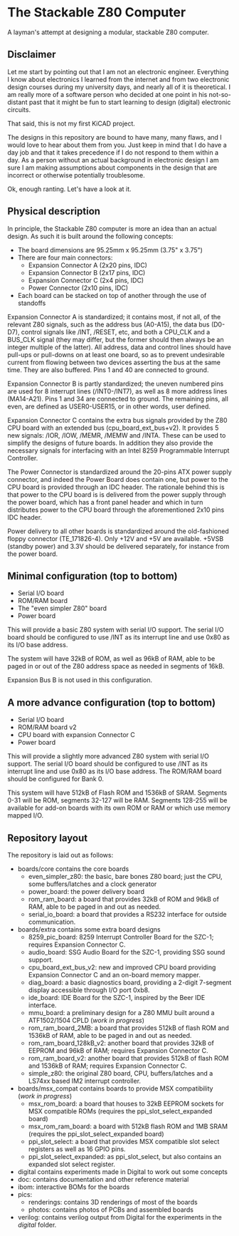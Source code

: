 # The Stackable Z80 Computer


A layman's attempt at designing a modular, stackable Z80 computer.


## Disclaimer

Let me start by pointing out that I am not an electronic engineer. Everything I know
about electronics I learned from the internet and from two electronic design courses
during my university days, and nearly all of it is theoretical. I am really more of a
software person who decided at one point in his not-so-distant past that it might be
fun to start learning to design (digital) electronic circuits. 

That said, this is not my first KiCAD project. 

The designs in this repository are bound to have many, many flaws, and I would love to
hear about them from you. Just keep in mind that I do have a day job and that it takes
precedence if I do not respond to them within a day. As a person without an actual
background in electronic design I am sure I am making assumptions about components in
the design that are incorrect or otherwise potentially troublesome. 

Ok, enough ranting. Let's have a look at it.

## Physical description

In principle, the Stackable Z80 computer is more an idea than an actual design. As such
it is built around the following concepts:

- The board dimensions are 95.25mm x 95.25mm (3.75" x 3.75")
- There are four main connectors:
    - Expansion Connector A (2x20 pins, IDC)
	- Expansion Connector B (2x17 pins, IDC)
	- Expansion Connector C (2x4 pins, IDC)
	- Power Connector (2x10 pins, IDC)
- Each board can be stacked on top of another through the use of standoffs

Expansion Connector A is standardized; it contains most, if not all, of the relevant
Z80 signals, such as the address bus (A0-A15), the data bus (D0-D7), control signals
like /INT, /RESET, etc, and both a CPU_CLK and a BUS_CLK signal (they may differ, but
the former should then always be an integer multiple of the latter). All address, data
and control lines should have pull-ups or pull-downs on at least one board, so as to
prevent undesirable current from flowing between two devices asserting the bus at the
same time. They are also buffered. Pins 1 and 40 are connected to ground.

Expansion Connector B is partly standardized; the uneven numbered pins are used for 8
interrupt lines (/INT0-/INT7), as well as 8 more address lines (MA14-A21). Pins 1 and 
34 are connected to ground. The remaining pins, all even, are defined as USER0-USER15,
or in other words, user defined. 

Expansion Connector C contains the extra bus signals provided by the Z80 CPU board with
an extended bus (cpu_board_ext_bus+v2). It provides 5 new signals: /IOR, /IOW, /MEMR, /MEMW
and /INTA. These can be used to simplify the designs of future boards. In addition they
also provide the necessary signals for interfacing with an Intel 8259 Programmable
Interrupt Controller. 

The Power Connector is standardized around the 20-pins ATX power supply connector, and indeed
the Power Board does contain one, but power to the CPU board is provided through an IDC header.
The rationale behind this is that power to the CPU board is is delivered from the power supply 
through the power board, which has a front panel header and which in turn distributes power to
the CPU board through the aforementioned 2x10 pins IDC header.

Power delivery to all other boards is standardized around the old-fashioned floppy 
connector (TE_171826-4). Only +12V and +5V are available. +5VSB (standby power) and 3.3V
should be delivered separately, for instance from the power board.

## Minimal configuration (top to bottom)

- Serial I/O board
- ROM/RAM board
- The "even simpler Z80" board
- Power board

This will provide a basic Z80 system with serial I/O support. The serial I/O board should
be configured to use /INT as its interrupt line and use 0x80 as its I/O base address.

The system will have 32kB of ROM, as well as 96kB of RAM, able to be paged in or out of the
Z80 address space as needed in segments of 16kB. 

Expansion Bus B is not used in this configuration.

## A more advance configuration (top to bottom)

- Serial I/O board
- ROM/RAM board v2
- CPU board with expansion Connector C
- Power board

This will provide a slightly more advanced Z80 system with serial I/O support. The serial I/O
board should be configured to use /INT as its interrupt line and use 0x80 as its I/O
base address. The ROM/RAM board should be configured for Bank 0. 

This system will have 512kB of Flash ROM and 1536kB of SRAM. Segments 0-31 will be ROM, 
segments 32-127 will be RAM. Segments 128-255 will be available for add-on boards with
its own ROM or RAM or which use memory mapped I/O. 

## Repository layout
 
The repository is laid out as follows:

- boards/core contains the core boards
    - even_simpler_z80: the basic, bare bones Z80 board; just the CPU, some buffers/latches and a clock generator
	- power_board: the power delivery board
	- rom_ram_board: a board that provides 32kB of ROM and 96kB of RAM, able to be paged in and out as needed.
	- serial_io_board: a board that provides a RS232 interface for outside communication.
- boards/extra contains some extra board designs
    - 8259_pic_board: 8259 Interrupt Controller Board for the SZC-1; requires Expansion Connector C.
    - audio_board: SSG Audio Board for the SZC-1, providing SSG sound support.
	- cpu_board_ext_bus_v2: new and improved CPU board providing Expansion Connector C and an on-board memory mapper.
    - diag_board: a basic diagnostics board, providing a 2-digit 7-segment display accessible through I/O port 0xb8.
	- ide_board: IDE Board for the SZC-1, inspired by the Beer IDE interface.
	- mmu_board: a preliminary design for a Z80 MMU built around a ATF1502/1504 CPLD (*work in progress*)
	- rom_ram_board_2MB: a board that provides 512kB of flash ROM and 1536kB of RAM, able to be paged in and out as needed.
	- rom_ram_board_128kB_v2: another board that provides 32kB of EEPROM and 96kB of RAM; requires Expansion Connector C.
	- rom_ram_board_v2: another board that provides 512kB of flash ROM and 1536kB of RAM; requires Expansion Connector C.
	- simple_z80: the original Z80 board, CPU, buffers/latches and a LS74xx based IM2 interrupt controller.
- boards/msx_compat contains boards to provide MSX compatibility (*work in progress*)
    - msx_rom_board: a board that houses to 32kB EEPROM sockets for MSX compatible ROMs (requires the ppi_slot_select_expanded board)
    - msx_rom_ram_board: a board with 512kB flash ROM and 1MB SRAM (requires the ppi_slot_select_expanded board)
	- ppi_slot_select: a board that provides MSX compatible slot select registers as well as 16 GPIO pins.
	- ppi_slot_select_expanded: as ppi_slot_select, but also contains an expanded slot select register.
- digital contains experiments made in Digital to work out some concepts
- doc: contains documentation and other reference material
- ibom: interactive BOMs for the boards
- pics: 
    - renderings: contains 3D renderings of most of the boards
	- photos: contains photos of PCBs and assembled boards
- verilog: contains verilog output from Digital for the experiments in the *digital* folder.

